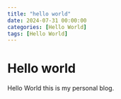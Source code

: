 ```yaml
---
title: "hello world"
date: 2024-07-31 00:00:00
categories: [Hello World]
tags: [Hello World]
---
```


# Hello world

Hello World this is my personal blog.

